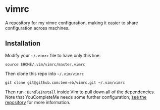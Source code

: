 # vimrc

A repository for my vimrc configuration, making it easier to share configuration across machines.

## Installation

Modify your `~/.vimrc` file to have only this line:

```
source $HOME/.vim/vimrc/master.vimrc
```

Then clone this repo into `~/.vim/vimrc`

```
git clone git@github.com:ben-eb/vimrc.git ~/.vim/vimrc
```

Then run `:BundleInstall` inside Vim to pull down all of the dependencies. Note that YouCompleteMe needs some further configuration, [see the repository](https://github.com/Valloric/YouCompleteMe) for more information.
